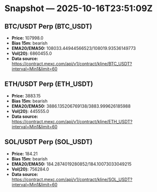 # Snapshot — 2025-10-16T23:51:09Z

## BTC/USDT Perp (BTC_USDT)
- **Price:** 107998.0
- **Bias 15m:** bearish
- **EMA20/EMA50:** 108033.44944566523/108019.93536149773
- **Vol(20):** 6860455.0
- **Data source:** https://contract.mexc.com/api/v1/contract/kline/BTC_USDT?interval=Min1&limit=60

## ETH/USDT Perp (ETH_USDT)
- **Price:** 3883.15
- **Bias 15m:** bearish
- **EMA20/EMA50:** 3886.135206769138/3883.999626185988
- **Vol(20):** 445555.0
- **Data source:** https://contract.mexc.com/api/v1/contract/kline/ETH_USDT?interval=Min1&limit=60

## SOL/USDT Perp (SOL_USDT)
- **Price:** 184.21
- **Bias 15m:** bearish
- **EMA20/EMA50:** 184.2874019280852/184.10073033049215
- **Vol(20):** 756284.0
- **Data source:** https://contract.mexc.com/api/v1/contract/kline/SOL_USDT?interval=Min1&limit=60
